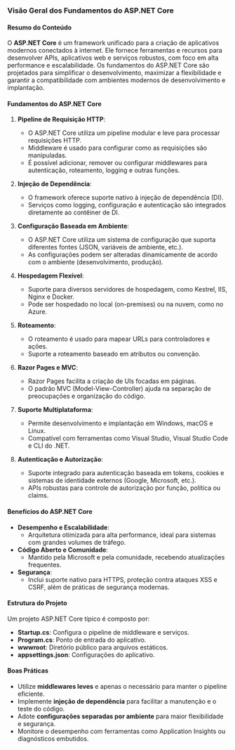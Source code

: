 ### Visão Geral dos Fundamentos do ASP.NET Core

#### Resumo do Conteúdo

O **ASP.NET Core** é um framework unificado para a criação de aplicativos modernos conectados à internet. Ele fornece ferramentas e recursos para desenvolver APIs, aplicativos web e serviços robustos, com foco em alta performance e escalabilidade. Os fundamentos do ASP.NET Core são projetados para simplificar o desenvolvimento, maximizar a flexibilidade e garantir a compatibilidade com ambientes modernos de desenvolvimento e implantação.

#### Fundamentos do ASP.NET Core

1. **Pipeline de Requisição HTTP**:
   - O ASP.NET Core utiliza um pipeline modular e leve para processar requisições HTTP.
   - Middleware é usado para configurar como as requisições são manipuladas.
   - É possível adicionar, remover ou configurar middlewares para autenticação, roteamento, logging e outras funções.

2. **Injeção de Dependência**:
   - O framework oferece suporte nativo à injeção de dependência (DI).
   - Serviços como logging, configuração e autenticação são integrados diretamente ao contêiner de DI.

3. **Configuração Baseada em Ambiente**:
   - O ASP.NET Core utiliza um sistema de configuração que suporta diferentes fontes (JSON, variáveis de ambiente, etc.).
   - As configurações podem ser alteradas dinamicamente de acordo com o ambiente (desenvolvimento, produção).

4. **Hospedagem Flexível**:
   - Suporte para diversos servidores de hospedagem, como Kestrel, IIS, Nginx e Docker.
   - Pode ser hospedado no local (on-premises) ou na nuvem, como no Azure.

5. **Roteamento**:
   - O roteamento é usado para mapear URLs para controladores e ações.
   - Suporte a roteamento baseado em atributos ou convenção.

6. **Razor Pages e MVC**:
   - Razor Pages facilita a criação de UIs focadas em páginas.
   - O padrão MVC (Model-View-Controller) ajuda na separação de preocupações e organização do código.

7. **Suporte Multiplataforma**:
   - Permite desenvolvimento e implantação em Windows, macOS e Linux.
   - Compatível com ferramentas como Visual Studio, Visual Studio Code e CLI do .NET.

8. **Autenticação e Autorização**:
   - Suporte integrado para autenticação baseada em tokens, cookies e sistemas de identidade externos (Google, Microsoft, etc.).
   - APIs robustas para controle de autorização por função, política ou claims.

#### Benefícios do ASP.NET Core

- **Desempenho e Escalabilidade**:
  - Arquitetura otimizada para alta performance, ideal para sistemas com grandes volumes de tráfego.
- **Código Aberto e Comunidade**:
  - Mantido pela Microsoft e pela comunidade, recebendo atualizações frequentes.
- **Segurança**:
  - Inclui suporte nativo para HTTPS, proteção contra ataques XSS e CSRF, além de práticas de segurança modernas.

#### Estrutura do Projeto

Um projeto ASP.NET Core típico é composto por:
- **Startup.cs**: Configura o pipeline de middleware e serviços.
- **Program.cs**: Ponto de entrada do aplicativo.
- **wwwroot**: Diretório público para arquivos estáticos.
- **appsettings.json**: Configurações do aplicativo.

#### Boas Práticas

- Utilize **middlewares leves** e apenas o necessário para manter o pipeline eficiente.
- Implemente **injeção de dependência** para facilitar a manutenção e o teste do código.
- Adote **configurações separadas por ambiente** para maior flexibilidade e segurança.
- Monitore o desempenho com ferramentas como Application Insights ou diagnósticos embutidos.